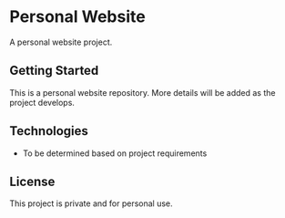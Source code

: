 # Personal Website

A personal website project.

## Getting Started

This is a personal website repository. More details will be added as the project develops.

## Technologies

- To be determined based on project requirements

## License

This project is private and for personal use.
